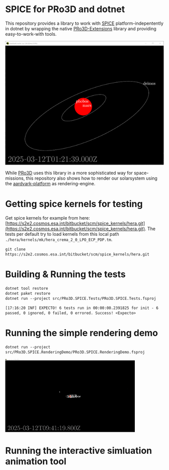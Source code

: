 # SPICE for PRo3D and dotnet

This repository provides a library to work with [SPICE](https://naif.jpl.nasa.gov/naif/toolkit.html) platform-indepentently in dotnet by wrapping the native [PRo3D-Extensions](https://github.com/DaKup/PRo3D-Extensions) library and providing easy-to-work-with tools.

![fd](docs/mars.png)

While [PRo3D](https://pro3d.space/) uses this library in a more sophisticated way for space-missions, this repository also shows how to render our solarsystem using the [aardvark-platform](https://github.com/aardvark-platform) as rendering-engine.

# Getting spice kernels for testing

Get spice kernels for example from here: [https://s2e2.cosmos.esa.int/bitbucket/scm/spice_kernels/hera.git](https://s2e2.cosmos.esa.int/bitbucket/scm/spice_kernels/hera.git).
The tests per default try to load kernels from this local path `./hera/kernels/mk/hera_crema_2_0_LPO_ECP_PDP.tm`.

```
git clone https://s2e2.cosmos.esa.int/bitbucket/scm/spice_kernels/hera.git
```


# Building & Running the tests

```
dotnet tool restore
dotnet paket restore
dotnet run --project src/PRo3D.SPICE.Tests/PRo3D.SPICE.Tests.fsproj
```
```
[17:16:20 INF] EXPECTO! 6 tests run in 00:00:00.2391825 for init - 6 passed, 0 ignored, 0 failed, 0 errored. Success! <Expecto>
```

# Running the simple rendering demo

```
dotnet run --project src/PRo3D.SPICE.RenderingDemo/PRo3D.SPICE.RenderingDemo.fsproj
```

![Alt text](./docs/hera_observer.gif)


# Running the interactive simluation animation tool
